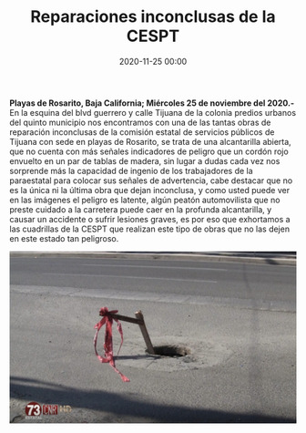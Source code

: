 ﻿---
layout: blog
title:  "Reparaciones inconclusas de la CESPT"
categories: rosarito
permalink: /:categories/:title:output_ext
date:  2020-11-25 00:00
image: /img/cnr/reparaciones-inconclusas.jpg
autor: 
---

**Playas de Rosarito, Baja California; Miércoles 25 de noviembre del 2020.-** En la esquina del blvd guerrero y calle Tijuana de la colonia predios urbanos del quinto municipio nos encontramos con una de las tantas obras de reparación inconclusas de la comisión estatal de servicios públicos de Tijuana con sede en playas de Rosarito, se trata de una alcantarilla abierta, que no cuenta con más señales indicadores de peligro que un cordón rojo envuelto en un par de tablas de madera, sin lugar a dudas cada vez nos sorprende más la capacidad de ingenio de los trabajadores de la paraestatal para colocar sus señales de advertencia, cabe destacar que no es la única ni la última obra que dejan inconclusa, y como usted puede ver en las imágenes el peligro es latente, algún peatón automovilista que no preste cuidado a la carretera puede caer en la profunda alcantarilla, y causar un accidente o sufrir lesiones graves, es por eso que exhortamos a las cuadrillas de la CESPT que realizan este tipo de obras que no las dejen en este estado tan peligroso.

<div id="carouselExampleSlidesOnly" class="carousel slide" data-ride="carousel">
  <div class="carousel-inner">
    <div class="carousel-item active">
       <img class="d-block w-100" src="/img/cnr/reparaciones-inconclusas.jpg" loading="lazy"  alt="Alcantarilla abierta">
    </div>
  </div>
</div>
